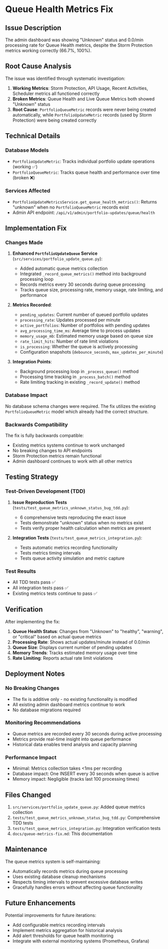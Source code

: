 # Queue Health Metrics Fix

## Issue Description

The admin dashboard was showing "Unknown" status and 0.0/min processing rate for Queue Health metrics, despite the Storm Protection metrics working correctly (66.7%, 100%).

## Root Cause Analysis

The issue was identified through systematic investigation:

1. **Working Metrics**: Storm Protection, API Usage, Recent Activities, Scheduler metrics all functioned correctly
2. **Broken Metrics**: Queue Health and Live Queue Metrics both showed "Unknown" status
3. **Root Cause**: `PortfolioQueueMetric` records were never being created automatically, while `PortfolioUpdateMetric` records (used by Storm Protection) were being created correctly

## Technical Details

### Database Models
- `PortfolioUpdateMetric`: Tracks individual portfolio update operations (working ✅)
- `PortfolioQueueMetric`: Tracks queue health and performance over time (broken ❌)

### Services Affected
- `PortfolioUpdateMetricsService.get_queue_health_metrics()`: Returns "unknown" when no `PortfolioQueueMetric` records exist
- Admin API endpoint: `/api/v1/admin/portfolio-updates/queue/health`

## Implementation Fix

### Changes Made

1. **Enhanced `PortfolioUpdateQueue` Service** (`src/services/portfolio_update_queue.py`):
   - Added automatic queue metrics collection
   - Integrated `_record_queue_metrics()` method into background processing loop
   - Records metrics every 30 seconds during queue processing
   - Tracks queue size, processing rate, memory usage, rate limiting, and performance

2. **Metrics Recorded**:
   - `pending_updates`: Current number of queued portfolio updates
   - `processing_rate`: Updates processed per minute
   - `active_portfolios`: Number of portfolios with pending updates
   - `avg_processing_time_ms`: Average time to process updates
   - `memory_usage_mb`: Estimated memory usage based on queue size
   - `rate_limit_hits`: Number of rate limit violations
   - `is_processing`: Whether the queue is actively processing
   - Configuration snapshots (`debounce_seconds`, `max_updates_per_minute`)

3. **Integration Points**:
   - Background processing loop in `_process_queue()` method
   - Processing time tracking in `_process_batch()` method
   - Rate limiting tracking in existing `_record_update()` method

### Database Impact

No database schema changes were required. The fix utilizes the existing `PortfolioQueueMetric` model which already had the correct structure.

### Backwards Compatibility

The fix is fully backwards compatible:
- Existing metrics systems continue to work unchanged
- No breaking changes to API endpoints
- Storm Protection metrics remain functional
- Admin dashboard continues to work with all other metrics

## Testing Strategy

### Test-Driven Development (TDD)

1. **Issue Reproduction Tests** (`tests/test_queue_metrics_unknown_status_bug_tdd.py`):
   - 6 comprehensive tests reproducing the exact issue
   - Tests demonstrate "unknown" status when no metrics exist
   - Tests verify proper health calculation when metrics are present

2. **Integration Tests** (`tests/test_queue_metrics_integration.py`):
   - Tests automatic metrics recording functionality
   - Tests metrics timing intervals
   - Tests queue activity simulation and metric capture

### Test Results

- All TDD tests pass ✅
- All integration tests pass ✅
- Existing metrics tests continue to pass ✅

## Verification

After implementing the fix:

1. **Queue Health Status**: Changes from "Unknown" to "healthy", "warning", or "critical" based on actual queue metrics
2. **Processing Rate**: Shows actual updates/minute instead of 0.0/min
3. **Queue Size**: Displays current number of pending updates
4. **Memory Trends**: Tracks estimated memory usage over time
5. **Rate Limiting**: Reports actual rate limit violations

## Deployment Notes

### No Breaking Changes
- The fix is additive only - no existing functionality is modified
- All existing admin dashboard metrics continue to work
- No database migrations required

### Monitoring Recommendations
- Queue metrics are recorded every 30 seconds during active processing
- Metrics provide real-time insight into queue performance
- Historical data enables trend analysis and capacity planning

### Performance Impact
- Minimal: Metrics collection takes <1ms per recording
- Database impact: One INSERT every 30 seconds when queue is active
- Memory impact: Negligible (tracks last 100 processing times)

## Files Changed

1. `src/services/portfolio_update_queue.py`: Added queue metrics collection
2. `tests/test_queue_metrics_unknown_status_bug_tdd.py`: Comprehensive TDD tests
3. `tests/test_queue_metrics_integration.py`: Integration verification tests
4. `docs/queue-metrics-fix.md`: This documentation

## Maintenance

The queue metrics system is self-maintaining:
- Automatically records metrics during queue processing
- Uses existing database cleanup mechanisms
- Respects timing intervals to prevent excessive database writes
- Gracefully handles errors without affecting queue functionality

## Future Enhancements

Potential improvements for future iterations:
- Add configurable metrics recording intervals
- Implement metrics aggregation for historical analysis
- Add alert thresholds for queue health monitoring
- Integrate with external monitoring systems (Prometheus, Grafana)
